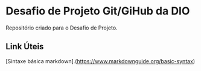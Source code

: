# Desafio de Projeto Git/GiHub da DIO
Repositório criado para o Desafio de Projeto.

## Link Úteis
[Sintaxe básica markdown].(https://www.markdownguide.org/basic-syntax)
